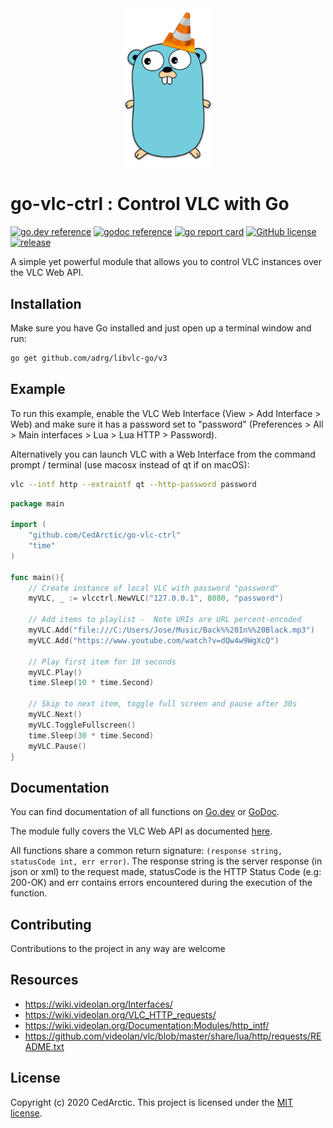 <div align="center">
    <img src="https://github.com/CedArctic/go-vlc-ctrl/blob/master/img/logo.png" width="140px" alt="logo"/>
</div>


# go-vlc-ctrl : Control VLC with Go
[![go.dev reference](https://img.shields.io/badge/go.dev-reference-%2300ADD8?logo=go)](https://pkg.go.dev/github.com/CedArctic/go-vlc-ctrl)
[![godoc reference](https://img.shields.io/badge/godoc-reference-blue?logo=)](https://godoc.org/github.com/CedArctic/go-vlc-ctrl)
[![go report card](https://goreportcard.com/badge/github.com/CedArctic/go-vlc-ctrl)](https://goreportcard.com/report/github.com/CedArctic/go-vlc-ctrl)
[![GitHub license](https://img.shields.io/github/license/CedArctic/go-vlc-ctrl)](https://github.com/CedArctic/go-vlc-ctrl/blob/master/LICENSE)
[![release](https://img.shields.io/github/v/release/CedArctic/go-vlc-ctrl?color=orange)](https://github.com/CedArctic/go-vlc-ctrl/releases/latest)

A simple yet powerful module that allows you to control VLC instances over the VLC Web API. 

## Installation
Make sure you have Go installed and just open up a terminal window and run:
```bash
go get github.com/adrg/libvlc-go/v3
```

## Example
To run this example, enable the VLC Web Interface (View > Add Interface > Web) and make sure it has a password set to
"password" (Preferences > All > Main interfaces > Lua > Lua HTTP > Password). 

Alternatively you can launch VLC with a Web Interface from the command prompt / terminal 
(use macosx instead of qt if on macOS):
```bash
vlc --intf http --extraintf qt --http-password password
```
```go
package main

import (
	"github.com/CedArctic/go-vlc-ctrl"
	"time"
)

func main(){
	// Create instance of local VLC with password "password"
	myVLC, _ := vlcctrl.NewVLC("127.0.0.1", 8080, "password")

	// Add items to playlist -  Note URIs are URL percent-encoded
	myVLC.Add("file:///C:/Users/Jose/Music/Back%%20In%%20Black.mp3")
	myVLC.Add("https://www.youtube.com/watch?v=dQw4w9WgXcQ")

	// Play first item for 10 seconds
	myVLC.Play()
	time.Sleep(10 * time.Second)
	
	// Skip to next item, toggle full screen and pause after 30s
	myVLC.Next()
	myVLC.ToggleFullscreen()
	time.Sleep(30 * time.Second)
	myVLC.Pause()
}
```


## Documentation
You can find documentation of all functions on [Go.dev](https://pkg.go.dev/github.com/CedArctic/go-vlc-ctrl) or
[GoDoc](https://godoc.org/github.com/CedArctic/go-vlc-ctrl). 

The module fully covers the VLC Web API as documented 
[here](https://github.com/videolan/vlc/blob/master/share/lua/http/requests/README.txt).

All functions share a common return signature: ```(response string, statusCode int, err error)```. The response string 
is the server response (in json or xml) to the request made, statusCode is the HTTP Status Code (e.g: 200-OK) and err 
contains errors encountered during the execution of the function.

## Contributing
Contributions to the project in any way are welcome

## Resources
- https://wiki.videolan.org/Interfaces/
- https://wiki.videolan.org/VLC_HTTP_requests/
- https://wiki.videolan.org/Documentation:Modules/http_intf/
- https://github.com/videolan/vlc/blob/master/share/lua/http/requests/README.txt

## License
Copyright (c) 2020 CedArctic. This project is licensed under the [MIT license](LICENSE).
